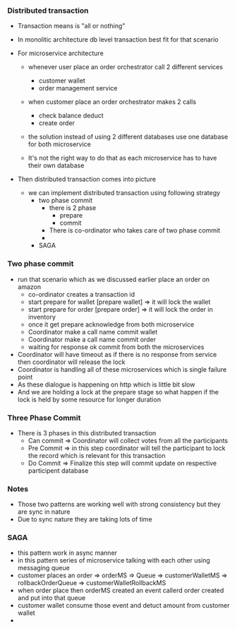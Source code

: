 ### Distributed transaction 
- Transaction means is "all or nothing"
- In monolitic architecture db level transaction best fit for that scenario


- For microservice architecture 
  - whenever user place an order orchestrator call 2 different services 
    - customer wallet 
    - order management service

  - when customer place an order orchestrator makes 2 calls 
    - check balance deduct
    - create order
  - the solution instead of using 2 different databases use one database for both microservice 
  - It's not the right way to do that as each microservice has to have their own database
 
- Then distributed transaction comes into picture 
  - we can implement distributed transaction using following strategy
    - two phase commit 
      - there is 2 phase 
        - prepare
        - commit 
      - There is co-ordinator who takes care of two phase commit 
      - 
    - SAGA




### Two phase commit 

- run that scenario which as we discussed earlier place an order on amazon
  - co-ordinator creates a transaction id 
  - start prepare for wallet [prepare wallet] => it will lock the wallet 
  - start prepare for order [prepare order] => it will lock the order in inventory
  - once it get prepare acknowledge from both microservice
  - Coordinator make a call name commit wallet 
  - Coordinator make a call name commit order
  - waiting for response ok commit from both the microservices
- Coordinator will have timeout as if there is no response from service then coordinator will release the lock 
- Coordinator is handling all of these microservices which is single failure point
- As these dialogue is happening on http which is little bit slow
- And we are holding a lock at the prepare stage so what happen if the lock is held by some resource for longer duration



### Three Phase Commit 
- There is 3 phases in this distributed transaction
  - Can commit  => Coordinator will collect votes from all the participants
  - Pre Commit => in this step coordinator will tell the participant to lock the record which is relevant for this transaction
  - Do Commit => Finalize this step will commit update on respective participent database 


### Notes

- Those two patterns are working well with strong consistency but they are sync in nature 
- Due to sync nature they are taking lots of time 

### SAGA

- this pattern work in async manner 
- in this pattern series of microservice talking with each other using messaging queue 
- customer places an order => orderMS => Queue => customerWalletMS => rollbackOrderQueue => customerWalletRollbackMS
- when order place then orderMS created an event callerd order created and put into that queue
- customer wallet consume those event and detuct amount from customer wallet
- 

